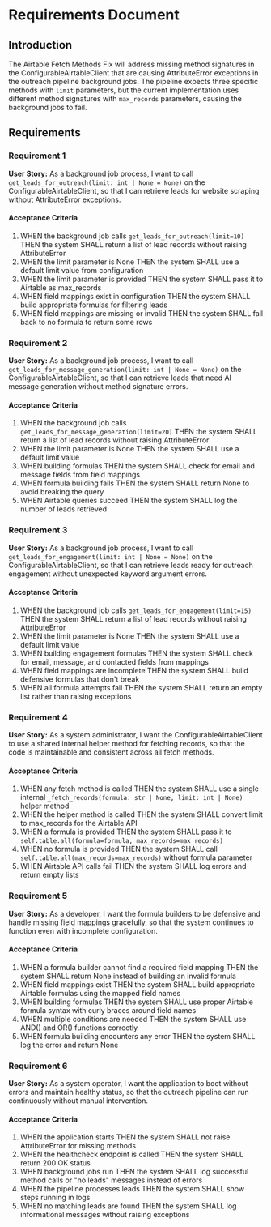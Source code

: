 # Requirements Document

## Introduction

The Airtable Fetch Methods Fix will address missing method signatures in the ConfigurableAirtableClient that are causing AttributeError exceptions in the outreach pipeline background jobs. The pipeline expects three specific methods with `limit` parameters, but the current implementation uses different method signatures with `max_records` parameters, causing the background jobs to fail.

## Requirements

### Requirement 1

**User Story:** As a background job process, I want to call `get_leads_for_outreach(limit: int | None = None)` on the ConfigurableAirtableClient, so that I can retrieve leads for website scraping without AttributeError exceptions.

#### Acceptance Criteria

1. WHEN the background job calls `get_leads_for_outreach(limit=10)` THEN the system SHALL return a list of lead records without raising AttributeError
2. WHEN the limit parameter is None THEN the system SHALL use a default limit value from configuration
3. WHEN the limit parameter is provided THEN the system SHALL pass it to Airtable as max_records
4. WHEN field mappings exist in configuration THEN the system SHALL build appropriate formulas for filtering leads
5. WHEN field mappings are missing or invalid THEN the system SHALL fall back to no formula to return some rows

### Requirement 2

**User Story:** As a background job process, I want to call `get_leads_for_message_generation(limit: int | None = None)` on the ConfigurableAirtableClient, so that I can retrieve leads that need AI message generation without method signature errors.

#### Acceptance Criteria

1. WHEN the background job calls `get_leads_for_message_generation(limit=20)` THEN the system SHALL return a list of lead records without raising AttributeError
2. WHEN the limit parameter is None THEN the system SHALL use a default limit value
3. WHEN building formulas THEN the system SHALL check for email and message fields from field mappings
4. WHEN formula building fails THEN the system SHALL return None to avoid breaking the query
5. WHEN Airtable queries succeed THEN the system SHALL log the number of leads retrieved

### Requirement 3

**User Story:** As a background job process, I want to call `get_leads_for_engagement(limit: int | None = None)` on the ConfigurableAirtableClient, so that I can retrieve leads ready for outreach engagement without unexpected keyword argument errors.

#### Acceptance Criteria

1. WHEN the background job calls `get_leads_for_engagement(limit=15)` THEN the system SHALL return a list of lead records without raising AttributeError
2. WHEN the limit parameter is None THEN the system SHALL use a default limit value
3. WHEN building engagement formulas THEN the system SHALL check for email, message, and contacted fields from mappings
4. WHEN field mappings are incomplete THEN the system SHALL build defensive formulas that don't break
5. WHEN all formula attempts fail THEN the system SHALL return an empty list rather than raising exceptions

### Requirement 4

**User Story:** As a system administrator, I want the ConfigurableAirtableClient to use a shared internal helper method for fetching records, so that the code is maintainable and consistent across all fetch methods.

#### Acceptance Criteria

1. WHEN any fetch method is called THEN the system SHALL use a single internal `_fetch_records(formula: str | None, limit: int | None)` helper method
2. WHEN the helper method is called THEN the system SHALL convert limit to max_records for the Airtable API
3. WHEN a formula is provided THEN the system SHALL pass it to `self.table.all(formula=formula, max_records=max_records)`
4. WHEN no formula is provided THEN the system SHALL call `self.table.all(max_records=max_records)` without formula parameter
5. WHEN Airtable API calls fail THEN the system SHALL log errors and return empty lists

### Requirement 5

**User Story:** As a developer, I want the formula builders to be defensive and handle missing field mappings gracefully, so that the system continues to function even with incomplete configuration.

#### Acceptance Criteria

1. WHEN a formula builder cannot find a required field mapping THEN the system SHALL return None instead of building an invalid formula
2. WHEN field mappings exist THEN the system SHALL build appropriate Airtable formulas using the mapped field names
3. WHEN building formulas THEN the system SHALL use proper Airtable formula syntax with curly braces around field names
4. WHEN multiple conditions are needed THEN the system SHALL use AND() and OR() functions correctly
5. WHEN formula building encounters any error THEN the system SHALL log the error and return None

### Requirement 6

**User Story:** As a system operator, I want the application to boot without errors and maintain healthy status, so that the outreach pipeline can run continuously without manual intervention.

#### Acceptance Criteria

1. WHEN the application starts THEN the system SHALL not raise AttributeError for missing methods
2. WHEN the healthcheck endpoint is called THEN the system SHALL return 200 OK status
3. WHEN background jobs run THEN the system SHALL log successful method calls or "no leads" messages instead of errors
4. WHEN the pipeline processes leads THEN the system SHALL show steps running in logs
5. WHEN no matching leads are found THEN the system SHALL log informational messages without raising exceptions